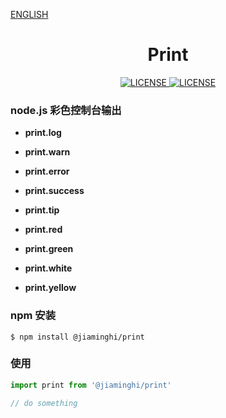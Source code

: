 [ENGLISH](./README_EN.md)

<h1 align="center">Print</h1>

<p align="center">
    <a href="https://github.com/jiaming743/print/blob/master/LICENSE">
      <img src="https://img.shields.io/github/license/jiaming743/print.svg" alt="LICENSE" />
    </a>
    <a href="https://www.npmjs.com/package/@jiaminghi/print">
      <img src="https://img.shields.io/npm/v/@jiaminghi/print.svg" alt="LICENSE" />
    </a>
</p>

### node.js 彩色控制台输出

- **print.log**

- **print.warn**

- **print.error**

- **print.success**

- **print.tip**

- **print.red**

- **print.green**

- **print.white**

- **print.yellow**

### npm 安装

```shell
$ npm install @jiaminghi/print
```

### 使用

```typescript
import print from '@jiaminghi/print'

// do something
```

